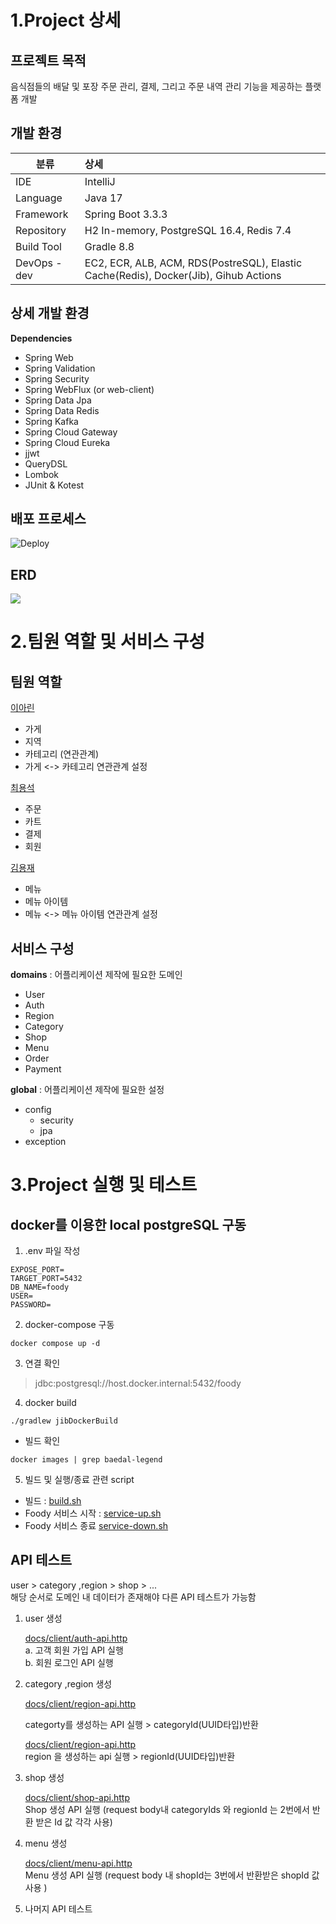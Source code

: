 1.Project 상세
===
## 프로젝트 목적 ##
음식점들의 배달 및 포장 주문 관리, 결제, 그리고 주문 내역 관리 기능을 제공하는 플랫폼 개발

## 
## 개발 환경 ##
|분류|상세|
| ---------- | :--------- |
|IDE|IntelliJ|
|Language|Java 17|
|Framework|Spring Boot 3.3.3|
|Repository|H2 In-memory, PostgreSQL 16.4, Redis 7.4|
|Build Tool|Gradle 8.8|
|DevOps - dev|EC2, ECR, ALB, ACM, RDS(PostreSQL), Elastic Cache(Redis), Docker(Jib), Gihub Actions|

## 상세 개발 환경 ##
**Dependencies** 
- Spring Web
- Spring Validation
- Spring Security
- Spring WebFlux (or web-client)
- Spring Data Jpa
- Spring Data Redis
- Spring Kafka
- Spring Cloud Gateway
- Spring Cloud Eureka
- jjwt
- QueryDSL
- Lombok
- JUnit & Kotest

## 배포 프로세스 ##
![Deploy](https://github.com/user-attachments/assets/fe8b2fd3-abf7-4415-b61d-33ec9fdbab06)

## ERD ## 
![](https://github.com/user-attachments/assets/3a0d5c45-33f0-41f6-b7f8-9d2137aeaaae)

2.팀원 역할 및 서비스 구성 
===
## 팀원 역할 ## 

 [이아린](https://github.com/linavell)
- 가게
- 지역
- 카테고리 (연관관계)
- 가게 <-> 카테고리 연관관계 설정
  
[최용석](https://github.com/choi-ys)
- 주문
- 카트
- 결제
- 회원
  
[김용재](https://github.com/uzjaee)
- 메뉴 
- 메뉴 아이템 
- 메뉴 <-> 메뉴 아이템 연관관계 설정

## 서비스 구성 ## 

**domains**  : 어플리케이션 제작에 필요한 도메인 
- User  
- Auth 
- Region 
- Category 
- Shop 
- Menu 
- Order
- Payment

**global**  : 어플리케이션 제작에 필요한 설정
- config  
   - security 
   - jpa
- exception


3.Project 실행 및 테스트 
===
## docker를 이용한 local postgreSQL 구동 ## 
1. .env 파일 작성
```properties
EXPOSE_PORT=
TARGET_PORT=5432
DB_NAME=foody
USER=
PASSWORD=
```

2. docker-compose 구동
```shell
docker compose up -d
```

3. 연결 확인
> jdbc:postgresql://host.docker.internal:5432/foody

4. docker build
```shell
./gradlew jibDockerBuild
```
- 빌드 확인 
```shell
docker images | grep baedal-legend
``` 

5. 빌드 및 실행/종료 관련 script
- 빌드 : [build.sh](docs%2Fbuild.sh)
- Foody 서비스 시작 : [service-up.sh](docs%2Fservice-up.sh)
- Foody 서비스 종료 [service-down.sh](docs%2Fservice-down.sh)
  
##  API  테스트 ## 

user > category ,region > shop  > ...   
해당 순서로 도메인 내  데이터가 존재해야 다른 API 테스트가 가능함 
1. user 생성
   
   [docs/client/auth-api.http](https://github.com/baedal-legend/foody/blob/develop/docs/client/auth-api.http)  
   a. 고객 회원 가입 API 실행  
   b. 회원 로그인 API 실행 

2. category ,region 생성  

   [docs/client/region-api.http](https://github.com/baedal-legend/foody/blob/develop/docs/client/category-api.http) 
  
    categorty를 생성하는 API 실행 > categoryId(UUID타입)반환  
   
   [docs/client/region-api.http](https://github.com/baedal-legend/foody/blob/develop/docs/client/region-api.http)  
  region 을 생성하는 api 실행 > regionId(UUID타입)반환 
  
3. shop 생성  
   
   [docs/client/shop-api.http](https://github.com/baedal-legend/foody/blob/develop/docs/client/shop-api.http)   
    Shop 생성 API 실행 (request body내 categoryIds 와 regionId 는 2번에서 반환 받은 Id 값 각각 사용)  

4. menu 생성  
   
   [docs/client/menu-api.http](https://github.com/baedal-legend/foody/blob/develop/docs/client/menu-api.http)  
    Menu 생성 API 실행 (request body 내 shopId는 3번에서 반환받은 shopId 값 사용 )

5. 나머지 API 테스트 
   

